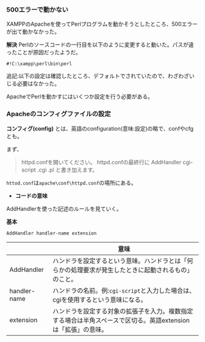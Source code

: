 ### 500エラーで動かない
XAMPPのApacheを使ってPerlプログラムを動かそうとしたところ、500エラーが出て動かなかった。

**解決**
Perlのソースコードの一行目を以下のように変更すると動いた。パスが違ったことが原因だったようだ。

```
#!C:\xampp\perl\bin\perl
```

追記:以下の設定は確認したところ、デフォルトでされていたので、わざわざいじる必要はなかった。

ApacheでPerlを動かすにはいくつか設定を行う必要がある。

### Apacheのコンフィグファイルの設定

**コンフィグ(config)** とは、英語のconfiguration(意味:設定)の略で、confやcfgとも。

まず、

>httpd.confを開いてください。
>httpd.confの最終行に
>AddHandler cgi-script .cgi .pl
>と書き加えます。

`httod.conf`は`apache\conf\httpd.conf`の場所にある。

* **コードの意味**

AddHandlerを使った記述のルールを見ていく。

**基本**
```
AddHandler handler-name extension
```

||意味|
|-|-|
|AddHandler|ハンドラを設定するという意味。ハンドラとは「何らかの処理要求が発生したときに起動されるもの」のこと。|
|handler-name|ハンドラの名前。例:`cgi-script`と入力した場合は、cgiを使用するという意味になる。|
|extension|ハンドラを設定する対象の拡張子を入力。複数指定する場合は半角スペースで区切る。英語extensionは「拡張」の意味。|
